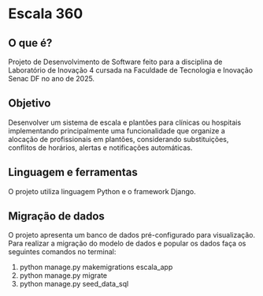 # Escala 360

## O que é?
Projeto de Desenvolvimento de Software feito para a disciplina de Laboratório de Inovação 4 cursada na Faculdade de Tecnologia e Inovação Senac DF no ano de 2025.

## Objetivo
Desenvolver um sistema de escala e plantões para clínicas ou hospitais implementando principalmente uma funcionalidade que organize a alocação de profissionais em plantões, considerando substituições, conflitos de horários, alertas e notificações automáticas.

## Linguagem e ferramentas
O projeto utiliza linguagem Python e o framework Django.

## Migração de dados
O projeto apresenta um banco de dados pré-configurado para visualização. Para realizar a migração do modelo de dados e popular os dados faça os seguintes comandos no terminal:
1. python manage.py makemigrations escala_app
1. python manage.py migrate
1. python manage.py seed_data_sql
